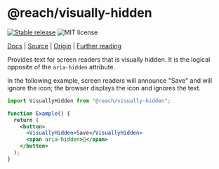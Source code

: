 # @reach/visually-hidden

[![Stable release](https://img.shields.io/npm/v/@reach/visually-hidden.svg)](https://npm.im/@reach/visually-hidden) ![MIT license](https://badgen.now.sh/badge/license/MIT)

[Docs](https://reacttraining.com/reach-ui/visually-hidden) | [Source](https://github.com/reach/reach-ui/tree/main/packages/visually-hidden) | [Origin](https://snook.ca/archives/html_and_css/hiding-content-for-accessibility) | [Further reading](https://a11yproject.com/posts/how-to-hide-content/)

Provides text for screen readers that is visually hidden. It is the logical opposite of the `aria-hidden` attribute.

In the following example, screen readers will announce "Save" and will ignore the icon; the browser displays the icon and ignores the text.

```jsx
import VisuallyHidden from "@reach/visually-hidden";

function Example() {
  return (
    <button>
      <VisuallyHidden>Save</VisuallyHidden>
      <span aria-hidden>💾</span>
    </button>
  );
}
```
